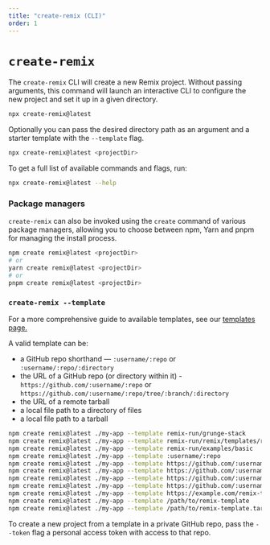 ```yaml
---
title: "create-remix (CLI)"
order: 1
---
```


# `create-remix`

The `create-remix` CLI will create a new Remix project. Without passing arguments, this command will launch an interactive CLI to configure the new project and set it up in a given directory.

```sh
npx create-remix@latest
```

Optionally you can pass the desired directory path as an argument and a starter template with the `--template` flag.

```sh
npx create-remix@latest <projectDir>
```

To get a full list of available commands and flags, run:

```sh
npx create-remix@latest --help
```

### Package managers

`create-remix` can also be invoked using the `create` command of various package managers, allowing you to choose between npm, Yarn and pnpm for managing the install process.

```sh
npm create remix@latest <projectDir>
# or
yarn create remix@latest <projectDir>
# or
pnpm create remix@latest <projectDir>
```

### `create-remix --template`

For a more comprehensive guide to available templates, see our [templates page.][templates]

A valid template can be:

- a GitHub repo shorthand — `:username/:repo` or `:username/:repo/:directory`
- the URL of a GitHub repo (or directory within it) - `https://github.com/:username/:repo` or `https://github.com/:username/:repo/tree/:branch/:directory`
- the URL of a remote tarball
- a local file path to a directory of files
- a local file path to a tarball

```sh
npm create remix@latest ./my-app --template remix-run/grunge-stack
npm create remix@latest ./my-app --template remix-run/remix/templates/remix
npm create remix@latest ./my-app --template remix-run/examples/basic
npm create remix@latest ./my-app --template :username/:repo
npm create remix@latest ./my-app --template https://github.com/:username/:repo
npm create remix@latest ./my-app --template https://github.com/:username/:repo/tree/:branch
npm create remix@latest ./my-app --template https://github.com/:username/:repo/archive/refs/tags/:tag.tar.gz
npm create remix@latest ./my-app --template https://github.com/:username/:repo/releases/latest/download/:tag.tar.gz
npm create remix@latest ./my-app --template https://example.com/remix-template.tar.gz
npm create remix@latest ./my-app --template /path/to/remix-template
npm create remix@latest ./my-app --template /path/to/remix-template.tar.gz
```

<aside aria-label="Private GitHub repo templates">
<docs-info>

To create a new project from a template in a private GitHub repo, pass the `--token` flag a personal access token with access to that repo.

</docs-info>
</aside>

[templates]: ../pages/templates